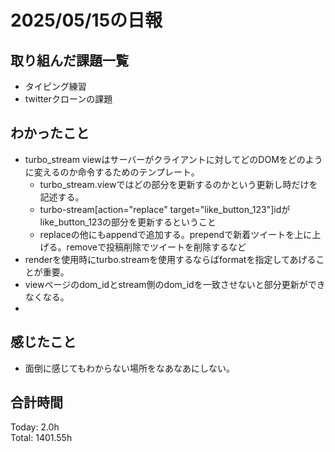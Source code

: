 # 2025/05/15の日報
## 取り組んだ課題一覧
* タイピング練習
* twitterクローンの課題
## わかったこと 
* turbo_stream viewはサーバーがクライアントに対してどのDOMをどのように変えるのか命令するためのテンプレート。
  * turbo_stream.viewではどの部分を更新するのかという更新し時だけを記述する。
  * turbo-stream[action="replace" target="like_button_123"]idがlike_button_123の部分を更新するということ
  * replaceの他にもappendで追加する。prependで新着ツイートを上に上げる。removeで投稿削除でツイートを削除するなど
*  renderを使用時にturbo.streamを使用するならばformatを指定してあげることが重要。
*  viewページのdom_idとstream側のdom_idを一致させないと部分更新ができなくなる。
*   
## 感じたこと
* 面倒に感じてもわからない場所をなあなあにしない。
##  合計時間 
Today: 2.0h<br>
Total: 1401.55h
